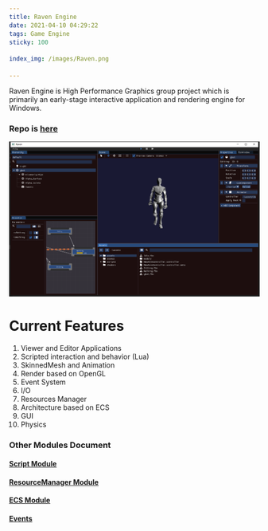 ```yaml
---
title: Raven Engine
date: 2021-04-10 04:29:22
tags: Game Engine
sticky: 100

index_img: /images/Raven.png

---
```


Raven Engine is High Performance Graphics group project which is primarily an early-stage interactive application and rendering engine for Windows. 


### Repo is [here](https://gitlab.com/SC17BH/hpg_group_project)

![](/images/Raven.png)

# Current Features

1. Viewer and Editor Applications
2. Scripted interaction and behavior (Lua)
3. SkinnedMesh and Animation
4. Render based on OpenGL
5. Event System
6. I/O
7. Resources Manager
8. Architecture based on ECS
9. GUI
10. Physics

### Other Modules Document

#### [Script Module](https://gitlab.com/SC17BH/hpg_group_project/-/blob/master/RavenEngine/Raven/Source/Scripts/ReadMe.md)

#### [ResourceManager Module](https://gitlab.com/SC17BH/hpg_group_project/-/blob/master/RavenEngine/Raven/Source/ResourceManager/README.md)

#### [ECS Module](https://gitlab.com/SC17BH/hpg_group_project/-/blob/master/RavenEngine/Raven/Source/Scene/ReadMe.md)

#### [Events](https://gitlab.com/SC17BH/hpg_group_project/-/blob/master/RavenEngine/Raven/Source/Event/ReadMe.md)



